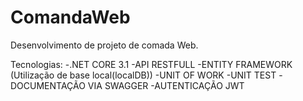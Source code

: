 # ComandaWeb

Desenvolvimento de projeto de comada Web.

Tecnologias:
-.NET CORE 3.1
-API RESTFULL
-ENTITY FRAMEWORK (Utilização de base local(localDB))
-UNIT OF WORK
-UNIT TEST 
-DOCUMENTAÇÃO VIA SWAGGER
-AUTENTICAÇÃO JWT
